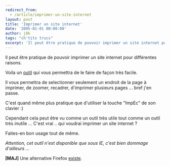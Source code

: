 ```yaml
---
redirect_from:
  - /article/imprimer-un-site-internet
layout: post
title: 'Imprimer un site internet'
date: '2005-01-01 00:00:00'
author: j0k
tags: "ch'tits trucs"
excerpt: 'Il peut être pratique de pouvoir imprimer un site internet pour différentes raisons. Voici l''outil idéal et de surcroît gratuit !!'
---
```



Il peut être pratique de pouvoir imprimer un site internet pour différentes raisons.

Voila un [outil](http://www.imprimecran.com/) qui vous permettra de le faire de façon très facile.

Il vous permettra de selectionner seulement un endroit de la page à imprimer, de zoomer, recadrer, d'imprimer plusieurs pages ... bref j'en passe.

C'est quand même plus pratique que d'utiliser la touche "ImpEc" de son clavier :)

Cependant cela peut être vu comme un outil très utile tout comme un outil très *in*utile ... C'est vrai .. qui voudrai imprimer un site internet ?

Faites-en bon usage tout de même.

*Attention, cet outil n'est disponible que sous IE, c'est bien dommage d'ailleurs ...*

**[MAJ]** Une alternative Firefox [existe](http://www.j0k3r.net/news-imprimer-un-site-internet-1287.html).
